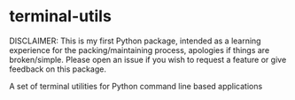 # terminal-utils

DISCLAIMER: This is my first Python package, intended as a learning experience for the packing/maintaining process, apologies if things are broken/simple. Please open an issue if you wish to request a feature or give feedback on this package.

A set of terminal utilities for Python command line based applications
